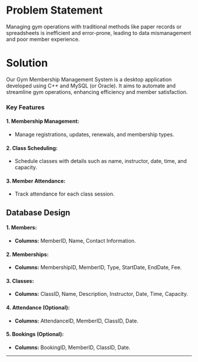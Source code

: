 # Problem Statement

Managing gym operations with traditional methods like paper records or spreadsheets is inefficient and error-prone, leading to data mismanagement and poor member experience.

# Solution

Our Gym Membership Management System is a desktop application developed using C++ and MySQL (or Oracle). It aims to automate and streamline gym operations, enhancing efficiency and member satisfaction.

### Key Features

#### 1. Membership Management:
- Manage registrations, updates, renewals, and membership types.

#### 2. Class Scheduling:
- Schedule classes with details such as name, instructor, date, time, and capacity.

#### 3. Member Attendance:
- Track attendance for each class session.

## Database Design

#### 1. Members:
- **Columns:** MemberID, Name, Contact Information.

#### 2. Memberships:
- **Columns:** MembershipID, MemberID, Type, StartDate, EndDate, Fee.

#### 3. Classes:
- **Columns:** ClassID, Name, Description, Instructor, Date, Time, Capacity.

#### 4. Attendance (Optional):
- **Columns:** AttendanceID, MemberID, ClassID, Date.

#### 5. Bookings (Optional):
- **Columns:** BookingID, MemberID, ClassID, Date.

---
